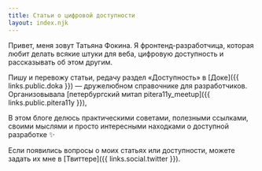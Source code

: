 ```yaml
---
title: Статьи о цифровой доступности
layout: index.njk
---
```

Привет, меня зовут Татьяна Фокина. Я фронтенд-разработчица, которая любит делать всякие штуки для веба, цифровую доступность и рассказывать об этом другим. 

Пишу и перевожу статьи, редачу раздел «Доступность» в [Доке]({{ links.public.doka }}) — дружелюбном справочнике для разработчиков. Организовывала [петербургский митап pitera11y_meetup]({{ links.public.pitera11y }}), 

В этом блоге делюсь практическими советами, полезными ссылками, своими мыслями и просто интересными находками о доступной разработке ✨

Если появились вопросы о моих статьях или доступности, можете задать их мне в [Твиттере]({{ links.social.twitter }}).